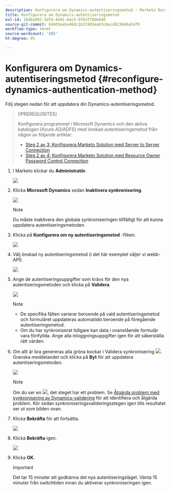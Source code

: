 ```yaml
---
description: Konfigurera om Dynamics-autentiseringsmetod - Marketo Docs - produktdokumentation
title: Konfigurera om Dynamics-autentiseringsmetod
exl-id: 2bd6a992-3dfd-4e91-bec5-9fb3f7bbb840
source-git-commit: 8d401eeba46dc1b21983ea03c8ecd823046a5479
workflow-type: tm+mt
source-wordcount: '265'
ht-degree: 0%

---
```


# Konfigurera om Dynamics-autentiseringsmetod {#reconfigure-dynamics-authentication-method}

Följ stegen nedan för att uppdatera din Dynamics-autentiseringsmetod.

>[!PREREQUISITES]
>
>Konfigurera programmet i Microsoft Dynamics och den aktiva katalogen (Azure AD/ADFS) med önskad autentiseringsmetod från någon av följande artiklar:
>* [Steg 2 av 3: Konfigurera Marketo Solution med Server to Server Connection](/help/marketo/product-docs/crm-sync/microsoft-dynamics-sync/sync-setup/microsoft-dynamics-365-with-s2s-connection/step-2-of-3-set-up.md)
>* [Steg 2 av 4: Konfigurera Marketo Solution med Resource Owner Password Control Connection](/help/marketo/product-docs/crm-sync/microsoft-dynamics-sync/sync-setup/microsoft-dynamics-365-with-ropc-connection/step-2-of-4-set-up.md)


1. I Marketo klickar du **Administratör**.

   ![](assets/reconfigure-dynamics-authentication-method-1.png)

1. Klicka **Microsoft Dynamics** sedan **Inaktivera synkronisering**.

   ![](assets/reconfigure-dynamics-authentication-method-2.png)

   >[!NOTE]
   >
   >Du måste inaktivera den globala synkroniseringen tillfälligt för att kunna uppdatera autentiseringsmetoden.

1. Klicka på **Konfigurera om ny autentiseringsmetod** -fliken.

   ![](assets/reconfigure-dynamics-authentication-method-3.png)

1. Välj önskad ny autentiseringsmetod (i det här exemplet väljer vi webb-API).

   ![](assets/reconfigure-dynamics-authentication-method-4.png)

1. Ange de autentiseringsuppgifter som krävs för den nya autentiseringsmetoden och klicka på **Validera**.

   ![](assets/reconfigure-dynamics-authentication-method-5.png)

   >[!NOTE]
   >
   >* De specifika fälten varierar beroende på vald autentiseringsmetod och formuläret uppdateras automatiskt beroende på föregående autentiseringsmetod.
   >* Om du har synkroniserat tidigare kan data i ovanstående formulär vara förifyllda. Ange alla inloggningsuppgifter igen för att säkerställa rätt värden.


1. Om allt är bra genereras alla gröna bockar i Validera synkronisering ![](assets/green-check.png). Granska meddelandet och klicka på **Byt** för att uppdatera autentiseringsmetoden.

   ![](assets/reconfigure-dynamics-authentication-method-6.png)

   >[!NOTE]
   >
   >Om du ser en ![](assets/red-x.png), det steget har ett problem. Se [Åtgärda problem med synkronisering av Dynamics-validering](/help/marketo/product-docs/crm-sync/microsoft-dynamics-sync/sync-setup/validate-microsoft-dynamics-sync/fix-dynamics-validation-sync-issues.md) för att identifiera och åtgärda problem. Kör sedan synkroniseringsvalideringsstegen igen tills resultatet ser ut som bilden ovan.

1. Klicka **Bekräfta** för att fortsätta.

   ![](assets/reconfigure-dynamics-authentication-method-7.png)

1. Klicka **Bekräfta** igen.

   ![](assets/reconfigure-dynamics-authentication-method-8.png)

1. Klicka **OK**.

   >[!IMPORTANT]
   >
   >Det tar 15 minuter att godkänna det nya autentiseringsläget. Vänta 15 minuter från switchtiden innan du aktiverar synkroniseringen igen.
